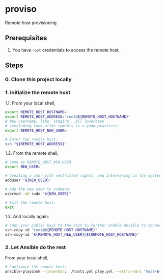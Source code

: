# proviso

Remote host provisioning


## Prerequisites

1. You have `root` credentials to access the remote host.


## Steps

### 0. Clone this project locally

### 1. Initialize the remote host

1.1. From your local shell,
```bash
export REMOTE_HOST_HOSTNAME=
export REMOTE_HOST_ADDRESS="root@${REMOTE_HOST_HOSTNAME}"
# New username, like `staging`, all lowercase
# (excluding look-alike symbols is a good practice):
export REMOTE_HOST_NEW_USER=

# Enter the remote host:
ssh "${REMOTE_HOST_ADDRESS}"
``` 

1.2. From the remote shell,

```bash
# Same as REMOTE_HOST_NEW_USER
export NEW_USER=

# Creating a user with restricted rights, and intervening in the system with root rights:
adduser "${NEW_USER}"

# Add the new user to sudoers:
usermod -aG sudo "${NEW_USER}"

# Exit the remote host:
exit
```

1.3. And locally again:
```bash
# Copy your public keys to the host to further enable Ansible to connect:
ssh-copy-id "root@${REMOTE_HOST_HOSTNAME}"
ssh-copy-id "${REMOTE_HOST_NEW_USER}@${REMOTE_HOST_HOSTNAME}"
```


### 2. Let Ansible do the rest

From your local shell,

```bash
# Configure the remote host:
ansible-playbook --inventory ./hosts.yml play.yml --extra-vars "host=${REMOTE_HOST_HOSTNAME} docker_user=${REMOTE_HOST_NEW_USER}"
```

